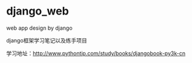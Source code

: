 # django_web
web app design by django

django框架学习笔记以及练手项目


学习地址：http://www.pythontip.com/study/books/djangobook-py3k-cn

